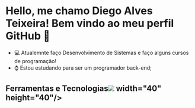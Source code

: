 
# Hello, me chamo Diego Alves Teixeira! Bem vindo ao meu perfil GitHub 👋
- 💻 Atualemnte faço Desenvolvimento de Sistemas e faço alguns cursos de programação!
- ⌚ Estou estudando para ser um programador back-end;

## Ferramentas e Tecnologias<img src="https://cdn.jsdelivr.net/gh/devicons/devicon/icons/html5/html5-original.svg"/> width="40" height="40"/>


<!--
**diegoalvessk/diegoalvessk** is a ✨ _special_ ✨ repository because its `README.md` (this file) appears on your GitHub profile.

Here are some ideas to get you started:

- 🔭 I’m currently working on ...
- 🌱 I’m currently learning ...
- 👯 I’m looking to collaborate on ...
- 🤔 I’m looking for help with ...
- 💬 Ask me about ...
- 📫 How to reach me: ...
- 😄 Pronouns: ...
- ⚡ Fun fact: ...
-->
